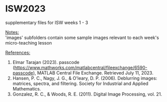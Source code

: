 # ISW2023
supplementary files for ISW weeks 1 - 3

<ins>Notes:</ins> \
'images' subfolders contain some sample images relevant to each week's micro-teaching lesson


<ins>References:</ins>
1. Elmar Tarajan (2023). passcode (https://www.mathworks.com/matlabcentral/fileexchange/6590-passcode), MATLAB Central File Exchange. Retrieved July 11, 2023.
2. Hansen, P. C., Nagy, J. G., & O'leary, D. P. (2006). Deblurring images: matrices, spectra, and filtering. Society for Industrial and Applied Mathematics.
3. Gonzalez, R. C., & Woods, R. E. (2011). Digital Image Processing, vol. 21. 